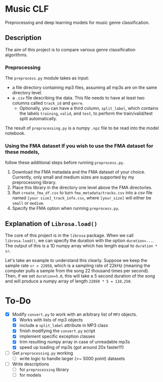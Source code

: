 # Music CLF
Preprocessing and deep learning models for music genre classification.

## Description

The aim of this project is to compare various genre classification algorithms.

### Preprocessing

The `preprocess.py` module takes as input:

- a file directory containing mp3 files, assuming all mp3s are on the same
  directory level.
- a `.csv` file describing the data. This file needs to have at least two
  columns called `track_id` and `genre`.
	- Optionally, you can have a third column, `split_label`, which contains
	  the labels `training`, `valid`, and `test`, to perform the
	  train/valid/test split automatically.

The result of `preprocessing.py` is a numpy `.npz` file to be read into the
model notebook.

### Using the FMA dataset If you wish to use the FMA dataset for these models,
follow these additional steps before running `preprocess.py`.

1. Download the FMA metadata and the FMA dataset of your choice. Currently, only
small and medium sizes are supported by my preprocessing library.
2. Place this library in the directory one level above the FMA directories.
3. Run `create_fma_df.csv` to turn `fma_metadata/tracks.csv` into a csv file
named `[your size]_track_info.csv`, where `[your_size]` will either be `small`
or `medium`.
4. Specify the FMA option when running `preprocess.py`.


## Explanation of `Librosa.load()`

The core of this project is in the `librosa` package. When we call
`librosa.load()`, we can specify the duration with the option `duration=...`.
The output of this is a 1D numpy array which has length equal to `duration *
sr`.

Let's take an example to understand this clearly. Suppose we keep the sample
rate `sr = 22050`, which is a sampling rate of 22kHz (meaning the computer pulls
a sample from the song 22 thousand times per second). Then, if we set
`duration=5.0`, this will take a 5 second duration of the song and will produce
a numpy array of length `22050 * 5 = 110,250`.


# To-Do

- [x] Modify `convert.py` to work with an arbitrary list of `MP3` objects.
	- [x] Works with lists of mp3 objects
	- [x] include a `split_label` attribute in MP3 class
	- [x] finish modifying the `convert.py` script
	- [x] implement specific exception classes
	- [x] trim resulting numpy array in case of unreadable mp3s
    - [x] speed up loading of mp3s (got around 20x faster!!!)
- [ ] Get `preprocessing.py` working
    - [ ] write logic to handle larger (>~ 5000 point) datasets
- [ ] Write descriptions
	- [ ] for `preprocessing` library
	- [ ] for models
